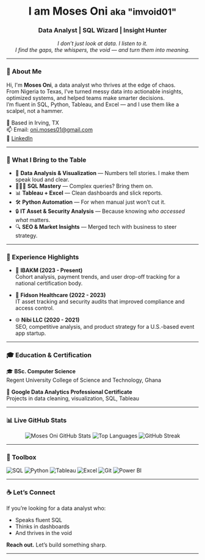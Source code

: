 <h1 align="center">I am Moses Oni <small>aka "imvoid01"</small></h1>
<h3 align="center">Data Analyst | SQL Wizard | Insight Hunter</h3>

<p align="center">
  <em>I don’t just look at data. I listen to it.<br>
  I find the gaps, the whispers, the void — and turn them into meaning.</em>
</p>

---

### 👤 About Me

Hi, I'm **Moses Oni**, a data analyst who thrives at the edge of chaos.  
From Nigeria to Texas, I’ve turned messy data into actionable insights, optimized systems, and helped teams make smarter decisions.  
I’m fluent in SQL, Python, Tableau, and Excel — and I use them like a scalpel, not a hammer.

📍 Based in Irving, TX  
📫 Email: oni.moses01@gmail.com  
🔗 [LinkedIn](https://www.linkedin.com/in/oni-moses-o/)

---

### 🧠 What I Bring to the Table

- 🧩 **Data Analysis & Visualization** — Numbers tell stories. I make them speak loud and clear.
- 🧙🏽‍♂️ **SQL Mastery** — Complex queries? Bring them on.
- 📊 **Tableau + Excel** — Clean dashboards and slick reports.
- 🛠 **Python Automation** — For when manual just won’t cut it.
- 🔒 **IT Asset & Security Analysis** — Because knowing *who accessed what* matters.
- 🔍 **SEO & Market Insights** — Merged tech with business to steer strategy.

---

### 💼 Experience Highlights

- 🔬 **IBAKM (2023 - Present)**  
  Cohort analysis, payment trends, and user drop-off tracking for a national certification body.

- 🏥 **Fidson Healthcare (2022 - 2023)**  
  IT asset tracking and security audits that improved compliance and access control.

- 🌐 **Nibi LLC (2020 - 2021)**  
  SEO, competitive analysis, and product strategy for a U.S.-based event app startup.

---

### 🎓 Education & Certification

🎓 **BSc. Computer Science**  
Regent University College of Science and Technology, Ghana

📜 **Google Data Analytics Professional Certificate**  
Projects in data cleaning, visualization, SQL, Tableau

---

### 📊 Live GitHub Stats

<p align="center">
  <img src="https://github-readme-stats.vercel.app/api?username=ImVoid01&show_icons=true&theme=radical" alt="Moses Oni GitHub Stats" />
  <img src="https://github-readme-stats.vercel.app/api/top-langs/?username=ImVoid01&layout=compact&theme=radical" alt="Top Languages" />
  <img src="https://streak-stats.demolab.com?user=ImVoid01&theme=radical&hide_border=true" alt="GitHub Streak" />
</p>

---

### 🧰 Toolbox

![SQL](https://img.shields.io/badge/-SQL-4479A1?style=for-the-badge&logo=postgresql&logoColor=white)
![Python](https://img.shields.io/badge/-Python-3776AB?style=for-the-badge&logo=python&logoColor=white)
![Tableau](https://img.shields.io/badge/-Tableau-E97627?style=for-the-badge&logo=tableau&logoColor=white)
![Excel](https://img.shields.io/badge/-Excel-217346?style=for-the-badge&logo=microsoft-excel&logoColor=white)
![Git](https://img.shields.io/badge/-Git-F05032?style=for-the-badge&logo=git&logoColor=white)
![Power BI](https://img.shields.io/badge/-Power%20BI-F2C811?style=for-the-badge&logo=power-bi&logoColor=black)

---

### ☕ Let’s Connect

If you’re looking for a data analyst who:
- Speaks fluent SQL
- Thinks in dashboards
- And thrives in the void

**Reach out.** Let’s build something sharp.

---
